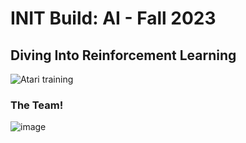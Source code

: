 # INIT Build: AI - Fall 2023

## Diving Into Reinforcement Learning

![Atari training](https://github.com/ghubnerr/darwin/assets/91924667/ec58d1b9-e8c4-4822-b7d7-60bc3739052e)

### The Team!
![image](https://github.com/ghubnerr/darwin/assets/91924667/0b6cc57d-6d65-4bce-9f21-957505232e39)


